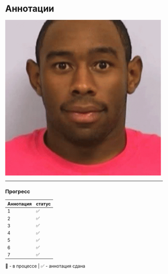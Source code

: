 # Аннотации

![pic](https://github.com/bilyardvmetro/ITMO-System-Application-Software/blob/main/gifs/infAnnotationsReadme.gif)

---

### Прогресс
| Аннотация | статус |
| --------- | ------ |  
|     1     | :white_check_mark: |
|     2     |  :white_check_mark:  |
|     3     |  :white_check_mark:  |
|     4     |  :white_check_mark:  |
|     5     |  :white_check_mark:  |
|     6     |  :white_check_mark:  |
|     7     |  :white_check_mark:  |

:construction: - в процессе | :white_check_mark: - аннотация сдана

